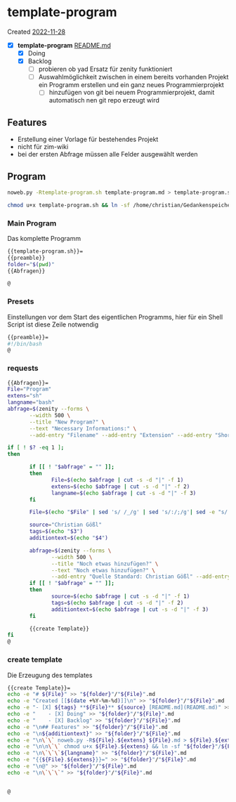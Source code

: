 # template-program
Created [2022-11-28]()

- [X] **template-program** [README.md](README.md)
	- [X] Doing
	- [X] Backlog
		- [ ] probieren ob yad Ersatz für zenity funktioniert
		- [ ] Auswahlmöglichkeit zwischen in einem bereits vorhanden Projekt ein Programm erstellen und ein ganz neues Programmierprojekt
			- [ ] hinzufügen von git bei neuem Programmierprojekt, damit automatisch nen git repo erzeugt wird

## Features

* Erstellung einer Vorlage für bestehendes Projekt
* nicht für zim-wiki
* bei der ersten Abfrage müssen alle Felder ausgewählt werden

## Program
```bash
noweb.py -Rtemplate-program.sh template-program.md > template-program.sh && echo "fertig"
```


```bash
chmod u+x template-program.sh && ln -sf /home/christian/Gedankenspeicher/Gedankenspeicherwiki/CodeFabrik/GedankenspeicherCoding/template-program.sh ~/.local/bin/template-program.sh && echo "fertig"
```

### Main Program

Das komplette Programm
```bash
{{template-program.sh}}=
{{preamble}}
folder="$(pwd)"
{{Abfragen}}

@
```

### Presets

Einstellungen vor dem Start des eigentlichen Programms, hier für ein Shell Script ist diese Zeile notwendig

```bash
{{preamble}}=
#!/bin/bash
@
```

### requests


```bash
{{Abfragen}}=
File="Program"
extens="sh"
langname="bash"
abfrage=$(zenity --forms \
	   --width 500 \
	   --title "New Program?" \
	   --text "Necessary Informations:" \
	   --add-entry "Filename" --add-entry "Extension" --add-entry "Shortname for language")

if [ ! $? -eq 1 ];
then

	   if [[ ! "$abfrage" = "" ]];
	   then
			  File=$(echo $abfrage | cut -s -d "|" -f 1)
			  extens=$(echo $abfrage | cut -s -d "|" -f 2)
			  langname=$(echo $abfrage | cut -s -d "|" -f 3)
	   fi

	   File=$(echo "$File" | sed 's/ /_/g' | sed 's/:/;/g'| sed -e "s/'/_/g" | sed 's/\"//g')

	   source="Christian Gößl"
	   tags=$(echo "$3")
	   additiontext=$(echo "$4")

	   abfrage=$(zenity --forms \
			  --width 500 \
			  --title "Noch etwas hinzufügen?" \
			  --text "Noch etwas hinzufügen?" \
			  --add-entry "Quelle Standard: Christian Gößl" --add-entry "Schlagwörter" --add-entry "Weiteres")
	   if [[ ! "$abfrage" = "" ]];
	   then
			  source=$(echo $abfrage | cut -s -d "|" -f 1)
			  tags=$(echo $abfrage | cut -s -d "|" -f 2)
			  additiontext=$(echo $abfrage | cut -s -d "|" -f 3)
	   fi

	   {{create Template}}
fi
@
```

### create template

Die Erzeugung des templates

```bash
{{create Template}}=
echo -e "# ${File}" >> "${folder}"/"${File}".md
echo -e "Created [[$(date +%Y-%m-%d)]]\n" >> "${folder}"/"${File}".md
echo -e "- [X] ${tags} **${File}** ${source} [README.md](README.md)" >> "${folder}"/"${File}".md
echo -e "    - [X] Doing" >> "${folder}"/"${File}".md
echo -e "    - [X] Backlog" >> "${folder}"/"${File}".md
echo -e "\n## Features" >> "${folder}"/"${File}".md
echo -e "\n${additiontext}" >> "${folder}"/"${File}".md
echo -e "\n\`\` noweb.py -R${File}.${extens} ${File}.md > ${File}.${extens} && echo 'fertig' \`\`" >> "${folder}"/"${File}".md
echo -e "\n\n\`\` chmod u+x ${File}.${extens} && ln -sf "${folder}"/${File}.${extens} ~/.local/bin/${File}.${extens} && echo 'fertig' \`\`" >> "${folder}"/"${File}".md
echo -e "\n\`\`\`${langname}" >> "${folder}"/"${File}".md
echo -e "{{${File}.${extens}}}=" >> "${folder}"/"${File}".md
echo -e "\n@" >> "${folder}"/"${File}".md
echo -e "\n\`\`\`" >> "${folder}"/"${File}".md


@

```

